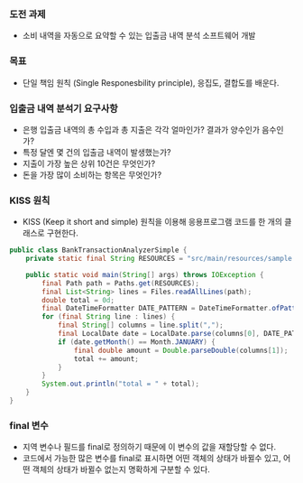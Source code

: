 ### 도전 과제

- 소비 내역을 자동으로 요약할 수 있는 입출금 내역 분석 소프트웨어 개발

### 목표

- 단일 책임 원칙 (Single Responesbility principle), 응집도, 결합도를 배운다.

### 입출금 내역 분석기 요구사항

- 은행 입출금 내역의 총 수입과 총 지출은 각각 얼마인가? 결과가 양수인가 음수인가?
- 특정 달엔 몇 건의 입출금 내역이 발생했는가?
- 지출이 가장 높은 상위 10건은 무엇인가?
- 돈을 가장 많이 소비하는 항목은 무엇인가?

### KISS 원칙

- KISS (Keep it short and simple) 원칙을 이용해 응용프로그램 코드를 한 개의 클래스로 구현한다.

```java
public class BankTransactionAnalyzerSimple {
    private static final String RESOURCES = "src/main/resources/sample.csv";

    public static void main(String[] args) throws IOException {
        final Path path = Paths.get(RESOURCES);
        final List<String> lines = Files.readAllLines(path);
        double total = 0d;
        final DateTimeFormatter DATE_PATTERN = DateTimeFormatter.ofPattern("dd-MM-yyyy");
        for (final String line : lines) {
            final String[] columns = line.split(",");
            final LocalDate date = LocalDate.parse(columns[0], DATE_PATTERN);
            if (date.getMonth() == Month.JANUARY) {
                final double amount = Double.parseDouble(columns[1]);
                total += amount;
            }
        }
        System.out.println("total = " + total);
    }
}
```

### final 변수

- 지역 변수나 필드를 final로 정의하기 때문에 이 변수의 값을 재할당할 수 없다.
- 코드에서 가능한 많은 변수를 final로 표시하면 어떤 객체의 상태가 바뀔수 있고, 어떤 객체의 상태가 바뀔수 없는지 명확하게 구분할 수 있다.
